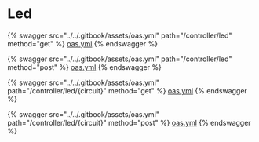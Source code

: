 # Led



{% swagger src="../../.gitbook/assets/oas.yml" path="/controller/led" method="get" %}
[oas.yml](../../.gitbook/assets/oas.yml)
{% endswagger %}

{% swagger src="../../.gitbook/assets/oas.yml" path="/controller/led" method="post" %}
[oas.yml](../../.gitbook/assets/oas.yml)
{% endswagger %}

{% swagger src="../../.gitbook/assets/oas.yml" path="/controller/led/{circuit}" method="get" %}
[oas.yml](../../.gitbook/assets/oas.yml)
{% endswagger %}

{% swagger src="../../.gitbook/assets/oas.yml" path="/controller/led/{circuit}" method="post" %}
[oas.yml](../../.gitbook/assets/oas.yml)
{% endswagger %}
